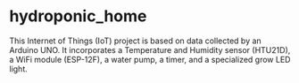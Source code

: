 # hydroponic_home

This Internet of Things (IoT) project is based on data collected by an Arduino UNO.
It incorporates a Temperature and Humidity sensor (HTU21D), a WiFi module (ESP-12F), a water pump, a timer, and a specialized grow LED light.
